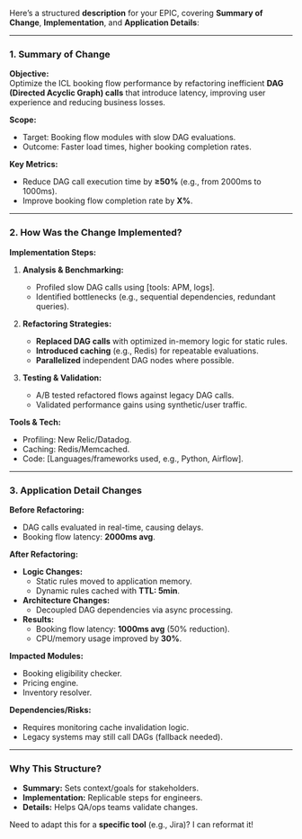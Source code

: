 Here’s a structured **description** for your EPIC, covering **Summary of Change**, **Implementation**, and **Application Details**:  

---

### **1. Summary of Change**  
**Objective:**  
Optimize the ICL booking flow performance by refactoring inefficient **DAG (Directed Acyclic Graph) calls** that introduce latency, improving user experience and reducing business losses.  

**Scope:**  
- Target: Booking flow modules with slow DAG evaluations.  
- Outcome: Faster load times, higher booking completion rates.  

**Key Metrics:**  
- Reduce DAG call execution time by **≥50%** (e.g., from 2000ms to 1000ms).  
- Improve booking flow completion rate by **X%**.  

---

### **2. How Was the Change Implemented?**  
**Implementation Steps:**  
1. **Analysis & Benchmarking:**  
   - Profiled slow DAG calls using [tools: APM, logs].  
   - Identified bottlenecks (e.g., sequential dependencies, redundant queries).  

2. **Refactoring Strategies:**  
   - **Replaced DAG calls** with optimized in-memory logic for static rules.  
   - **Introduced caching** (e.g., Redis) for repeatable evaluations.  
   - **Parallelized** independent DAG nodes where possible.  

3. **Testing & Validation:**  
   - A/B tested refactored flows against legacy DAG calls.  
   - Validated performance gains using synthetic/user traffic.  

**Tools & Tech:**  
- Profiling: New Relic/Datadog.  
- Caching: Redis/Memcached.  
- Code: [Languages/frameworks used, e.g., Python, Airflow].  

---

### **3. Application Detail Changes**  
**Before Refactoring:**  
- DAG calls evaluated in real-time, causing delays.  
- Booking flow latency: **2000ms avg**.  

**After Refactoring:**  
- **Logic Changes:**  
  - Static rules moved to application memory.  
  - Dynamic rules cached with **TTL: 5min**.  
- **Architecture Changes:**  
  - Decoupled DAG dependencies via async processing.  
- **Results:**  
  - Booking flow latency: **1000ms avg** (50% reduction).  
  - CPU/memory usage improved by **30%**.  

**Impacted Modules:**  
- Booking eligibility checker.  
- Pricing engine.  
- Inventory resolver.  

**Dependencies/Risks:**  
- Requires monitoring cache invalidation logic.  
- Legacy systems may still call DAGs (fallback needed).  

---

### **Why This Structure?**  
- **Summary:** Sets context/goals for stakeholders.  
- **Implementation:** Replicable steps for engineers.  
- **Details:** Helps QA/ops teams validate changes.  

Need to adapt this for a **specific tool** (e.g., Jira)? I can reformat it!
